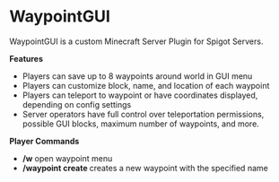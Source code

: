 # WaypointGUI
WaypointGUI is a custom Minecraft Server Plugin for Spigot Servers.

**Features**
  - Players can save up to 8 waypoints around world in GUI menu
  - Players can customize block, name, and location of each waypoint
  - Players can teleport to waypoint or have coordinates displayed, depending on config settings
  - Server operators have full control over teleportation permissions, possible GUI blocks, maximum number of waypoints, and more.

**Player Commands**
  - **/w** open waypoint menu
  - **/waypoint create <name>** creates a new waypoint with the specified name
  
  
